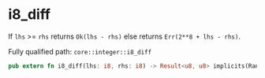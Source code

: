 # i8_diff

If `lhs` >= `rhs` returns `Ok(lhs - rhs)` else returns `Err(2**8 + lhs - rhs)`.

Fully qualified path: `core::integer::i8_diff`

```rust
pub extern fn i8_diff(lhs: i8, rhs: i8) -> Result<u8, u8> implicits(RangeCheck) nopanic;
```

